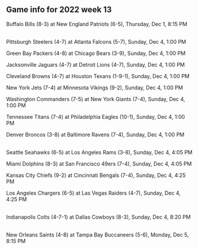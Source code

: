 ## Game info for 2022 week 13
Buffalo Bills (8-3) at New England Patriots (6-5), Thursday, Dec 1, 8:15 PM

<br/>Pittsburgh Steelers (4-7) at Atlanta Falcons (5-7), Sunday, Dec 4, 1:00 PM

Green Bay Packers (4-8) at Chicago Bears (3-9), Sunday, Dec 4, 1:00 PM

Jacksonville Jaguars (4-7) at Detroit Lions (4-7), Sunday, Dec 4, 1:00 PM

Cleveland Browns (4-7) at Houston Texans (1-9-1), Sunday, Dec 4, 1:00 PM

New York Jets (7-4) at Minnesota Vikings (9-2), Sunday, Dec 4, 1:00 PM

Washington Commanders (7-5) at New York Giants (7-4), Sunday, Dec 4, 1:00 PM

Tennessee Titans (7-4) at Philadelphia Eagles (10-1), Sunday, Dec 4, 1:00 PM

Denver Broncos (3-8) at Baltimore Ravens (7-4), Sunday, Dec 4, 1:00 PM

<br/>Seattle Seahawks (6-5) at Los Angeles Rams (3-8), Sunday, Dec 4, 4:05 PM

Miami Dolphins (8-3) at San Francisco 49ers (7-4), Sunday, Dec 4, 4:05 PM

Kansas City Chiefs (9-2) at Cincinnati Bengals (7-4), Sunday, Dec 4, 4:25 PM

Los Angeles Chargers (6-5) at Las Vegas Raiders (4-7), Sunday, Dec 4, 4:25 PM

<br/>Indianapolis Colts (4-7-1) at Dallas Cowboys (8-3), Sunday, Dec 4, 8:20 PM

<br/>New Orleans Saints (4-8) at Tampa Bay Buccaneers (5-6), Monday, Dec 5, 8:15 PM

